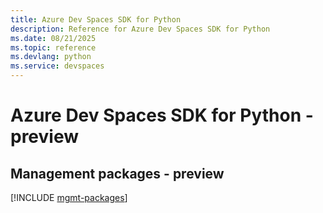 ```yaml
---
title: Azure Dev Spaces SDK for Python
description: Reference for Azure Dev Spaces SDK for Python
ms.date: 08/21/2025
ms.topic: reference
ms.devlang: python
ms.service: devspaces
---
```

# Azure Dev Spaces SDK for Python - preview

## Management packages - preview
[!INCLUDE [mgmt-packages](dev-spaces-mgmt-index.md)]